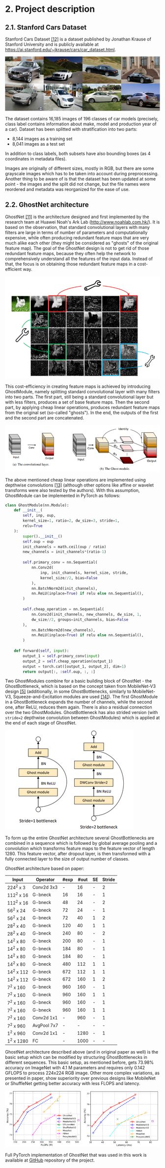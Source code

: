 # 2. Project description

## 2.1. Stanford Cars Dataset <a name="stanford-cars-dataset"></a>

Stanford Cars Dataset [[12]](5_references.md#KrauseStarkDengFei-Fei_3DRR2013) is a dataset published by Jonathan Krause of Stanford University and is publicly available at https://ai.stanford.edu/~jkrause/cars/car_dataset.html.

![Example images from Stanford Cars Dataset](img/21_1_stanford_cars_examples.png "Example images from Stanford Cars Dataset")

The dataset contains 16,185 images of 196 classes of car models (precisely, class label contains information about make, model and production year of a car). Dataset has been splitted with stratification into two parts:

- 8,144 images as a training set
- 8,041 images as a test set

In addition to class labels, both subsets have also bounding boxes (as 4 coordinates in metadata files).

Images are originally of different sizes, mostly in RGB, but there are some grayscale images which has to be taken into account during preprocessing. Another thing to be aware of is that the dataset has been updated at some point - the images and the split did not change, but the file names were reordered and metadata was reorganized for the ease of use.  

## 2.2. GhostNet architecture <a name="ghostnet-architecture"></a>

GhostNet [[11]](5_references.md#Han_2020) is the architecture designed and first implemented by the research team at Huawei Noah's Ark Lab (http://www.noahlab.com.hk/). It is based on the observation, that standard convolutional layers with many filters are large in terms of number of parameters and computationally expensive, while often producing redundant feature maps that are very much alike each other (they might be considered as "ghosts" of the original feature map). The goal of the GhostNet design is not to get rid of those redundant feature maps, because they often help the network to comprehensively understand all the features of the input data. Instead of that, the focus is on obtaining those redundant feature maps in a cost-efficient way.

![Redundant feature maps from ResNet-50 (picture from paper)](img/22_1_redundant_feature_maps.png "Redundant feature maps from ResNet-50 (picture from paper)")

This cost-efficiency in creating feature maps is achieved by introducing GhostModule, namely splitting standard convolutional layer with many filters into two parts. The first part, still being a standard convolutional layer but with less filters, produces a set of base feature maps. Then the second part, by applying cheap linear operations, produces redundant feature maps from the original set (so-called "ghosts"). In the end, the outputs of the first and the second part are concatenated.

![Comparison of standard convolution (a) and GhostModule (b) (picture from paper)](img/22_2_ghost_module.png "Comparison of standard convolution (a) and GhostModule (b) (picture from paper)")

The above mentioned cheap linear operations are implemented using depthwise convolutions [[13]](5_references.md#pandey2018) (although other options like affine or wavelet transforms were also tested by the authors). With this assumption, GhostModule can be implemented in PyTorch as follows:

```python
class GhostModule(nn.Module):
    def __init__(
        self, inp, oup,
        kernel_size=1, ratio=2, dw_size=3, stride=1,
        relu=True
    ):
        super().__init__()
        self.oup = oup
        init_channels = math.ceil(oup / ratio)
        new_channels = init_channels*(ratio-1)

        self.primary_conv = nn.Sequential(
            nn.Conv2d(
                inp, init_channels, kernel_size, stride,
                kernel_size//2, bias=False
            ),
            nn.BatchNorm2d(init_channels),
            nn.ReLU(inplace=True) if relu else nn.Sequential(),
        )

        self.cheap_operation = nn.Sequential(
            nn.Conv2d(init_channels, new_channels, dw_size, 1,
            dw_size//2, groups=init_channels, bias=False
        ),
            nn.BatchNorm2d(new_channels),
            nn.ReLU(inplace=True) if relu else nn.Sequential(),
        )

    def forward(self, input):
        output_1 = self.primary_conv(input)
        output_2 = self.cheap_operation(output_1)
        output = torch.cat([output_1, output_2], dim=1)
        return output[:, :self.oup, :, :]
```  

Two GhostModules combine for a basic building block of GhostNet - the GhostBottleneck, which is based on the concept taken from MobileNet-V3 design [[5]](5_references.md#Howard_2019) (additionally, in some GhostBottlenecks, similarly to MobileNet-V3, Squeeze-and-Excitation modules are used [[14]](5_references.md#Hu_2018)). The first GhostModule in a GhostBottleneck expands the number of channels, while the second one, after ReLU, reduces them again. There is also a residual connection over the two GhostModules. GhostBottleneck has also strided version (with `stride=2` depthwise convolution between GhostModules) which is applied at the end of each stage of GhostNet.

![GhostBottleneck (picture from paper)](img/22_3_ghost_bottleneck.png "GhostBottleneck (picture from paper)")

To form up the entire GhostNet architecture several GhostBottlenecks are combined in a sequence which is followed by global average pooling and a convolution which transforms feature maps to the feature vector of length 1280. This feature vector, after dropout layer, is then transformed with a fully connected layer to the size of output number of classes.

GhostNet architecture based on paper:  

|   Input               |   Operator          |   #exp   |   #out   |   SE   |   Stride   |
|-----------------------|---------------------|----------|----------|--------|------------|
|224<sup>2</sup> x 3    |     Conv2d 3x3      |     -    |   16     |   -    |     2      |
|112<sup>2</sup> x 16   |       G-bneck       |     16   |   16     |   -    |     1      |
|112<sup>2</sup> x 16   |       G-bneck       |     48   |   24     |   -    |     2      |
|56<sup>2</sup> x 24    |       G-bneck       |     72   |   24     |   -    |     1      |
|56<sup>2</sup> x 24    |       G-bneck       |     72   |   40     |   1    |     2      |
|28<sup>2</sup> x 40    |       G-bneck       |     120  |   40     |   1    |     1      |
|28<sup>2</sup> x 40    |       G-bneck       |     240  |   80     |   -    |     2      |
|14<sup>2</sup> x 80    |       G-bneck       |     200  |   80     |   -    |     1      |
|14<sup>2</sup> x 80    |       G-bneck       |     184  |   80     |   -    |     1      |
|14<sup>2</sup> x 80    |       G-bneck       |     184  |   80     |   -    |     1      |
|14<sup>2</sup> x 80    |       G-bneck       |     480  |   112    |   1    |     1      |
|14<sup>2</sup> x 112   |       G-bneck       |     672  |   112    |   1    |     1      |
|14<sup>2</sup> x 112   |       G-bneck       |     672  |   160    |   1    |     2      |
|7<sup>2</sup> x 160    |       G-bneck       |     960  |   160    |   -    |     1      |
|7<sup>2</sup> x 160    |       G-bneck       |     960  |   160    |   1    |     1      |
|7<sup>2</sup> x 160    |       G-bneck       |     960  |   160    |   -    |     1      |
|7<sup>2</sup> x 160    |       G-bneck       |     960  |   160    |   1    |     1      |
|7<sup>2</sup> x 160    |       Conv2d 1x1    |     -    |   960    |   -    |     1      |
|7<sup>2</sup> x 960    |       AvgPool 7x7   |     -    |   -      |   -    |     -      |
|1<sup>2</sup> x 960    |       Conv2d 1x1    |     -    |   1280   |   -    |     1      |
|1<sup>2</sup> x 1280   |       FC            |     -    |   1000   |   -    |     -      |

GhostNet architecture described above (and in original paper as well) is the basic setup which can be modified by structuring GhostBottlenecks in different sequences. This basic setup, as mentioned before, gets 73.98% accuracy on ImageNet with 4.1 M parameters and requires only 0.142 GFLOPS to process 224x224 RGB image. Other more complex variations, as presented in paper, show superiority over previous designs like MobileNet or ShuffleNet getting better accuracy with less FLOPS and latency.

![GhostNet comparison with some other mobile architectures (pictures from paper)](img/22_4_ghostnet_comparison.png "GhostNet comparison with some other mobile architectures (pictures from paper)")

Full PyTorch implementation of GhostNet that was used in this work is available at [GitHub](https://github.com/pchaberski/cars/blob/documentation/models/architectures/ghostnet.py) repository of the project.  

